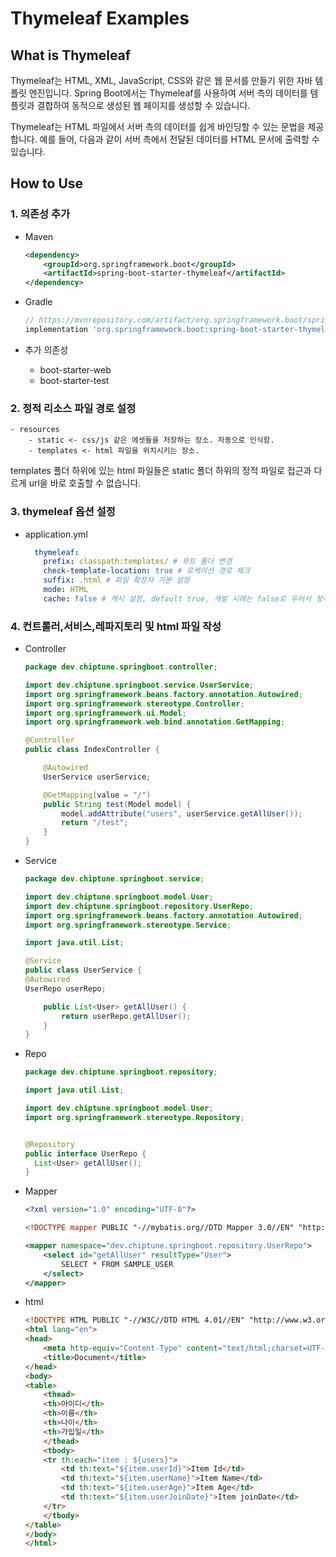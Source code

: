 # Thymeleaf Examples

## What is Thymeleaf

Thymeleaf는 HTML, XML, JavaScript, CSS와 같은 웹 문서를 만들기 위한 자바 템플릿 엔진입니다. Spring Boot에서는 Thymeleaf를 사용하여 서버 측의 데이터를 템플릿과 결합하여 동적으로 생성된 웹 페이지를 생성할 수 있습니다.

Thymeleaf는 HTML 파일에서 서버 측의 데이터를 쉽게 바인딩할 수 있는 문법을 제공합니다. 예를 들어, 다음과 같이 서버 측에서 전달된 데이터를 HTML 문서에 출력할 수 있습니다.

## How to Use

### 1. 의존성 추가

- Maven
    
    ```xml
    <dependency>
        <groupId>org.springframework.boot</groupId>
        <artifactId>spring-boot-starter-thymeleaf</artifactId>
    </dependency>
    ```
  
- Gradle

    ```gradle
    // https://mvnrepository.com/artifact/org.springframework.boot/spring-boot-starter-thymeleaf
    implementation 'org.springframework.boot:spring-boot-starter-thymeleaf:'
    ```

- 추가 의존성
  - boot-starter-web
  - boot-starter-test

### 2. 정적 리소스 파일 경로 설정

```text
- resources
    - static <- css/js 같은 에셋들을 저장하는 장소. 자동으로 인식함.
    - templates <- html 파일을 위치시키는 장소.
```

templates 폴더 하위에 있는 html 파일들은 static 폴더 하위의 정적 파일로 접근과 다르게 url을 바로 호출할 수 없습니다.

### 3. thymeleaf 옵션 설정

- application.yml
  ```yml
    thymeleaf:
      prefix: classpath:templates/ # 루트 폴더 변경
      check-template-location: true # 로케이션 경로 체크
      suffix: .html # 파일 확장자 기본 설정
      mode: HTML
      cache: false # 캐시 설정, default true, 개발 시에는 false로 두어서 정적 파일처럼 사용
  ```

### 4. 컨트롤러,서비스,레파지토리 및 html 파일 작성

- Controller
  ```java
  package dev.chiptune.springboot.controller;
  
  import dev.chiptune.springboot.service.UserService;
  import org.springframework.beans.factory.annotation.Autowired;
  import org.springframework.stereotype.Controller;
  import org.springframework.ui.Model;
  import org.springframework.web.bind.annotation.GetMapping;
  
  @Controller
  public class IndexController {
  
      @Autowired
      UserService userService;
  
      @GetMapping(value = "/")
      public String test(Model model) {
          model.addAttribute("users", userService.getAllUser());
          return "/test";
      }
  }

  ```
- Service
  ```java
  package dev.chiptune.springboot.service;
  
  import dev.chiptune.springboot.model.User;
  import dev.chiptune.springboot.repository.UserRepo;
  import org.springframework.beans.factory.annotation.Autowired;
  import org.springframework.stereotype.Service;
  
  import java.util.List;
  
  @Service
  public class UserService {
  @Autowired
  UserRepo userRepo;
  
      public List<User> getAllUser() {
          return userRepo.getAllUser();
      }
  }

  ```
- Repo
  ```java
  package dev.chiptune.springboot.repository;
  
  import java.util.List;
  
  import dev.chiptune.springboot.model.User;
  import org.springframework.stereotype.Repository;
  
  
  @Repository
  public interface UserRepo {
    List<User> getAllUser();
  }

  ```
- Mapper
  ```xml
  <?xml version="1.0" encoding="UTF-8"?>
  
  <!DOCTYPE mapper PUBLIC "-//mybatis.org//DTD Mapper 3.0//EN" "http://mybatis.org/dtd/mybatis-3-mapper.dtd">
  
  <mapper namespace="dev.chiptune.springboot.repository.UserRepo">
      <select id="getAllUser" resultType="User">
          SELECT * FROM SAMPLE_USER
      </select>
  </mapper>

  ```
- html
  ```html
  <!DOCTYPE HTML PUBLIC "-//W3C//DTD HTML 4.01//EN" "http://www.w3.org/TR/html4/strict.dtd">
  <html lang="en">
  <head>
      <meta http-equiv="Content-Type" content="text/html;charset=UTF-8">
      <title>Document</title>
  </head>
  <body>
  <table>
      <thead>
      <th>아이디</th>
      <th>이름</th>
      <th>나이</th>
      <th>가입일</th>
      </thead>
      <tbody>
      <tr th:each="item : ${users}">
          <td th:text="${item.userId}">Item Id</td>
          <td th:text="${item.userName}">Item Name</td>
          <td th:text="${item.userAge}">Item Age</td>
          <td th:text="${item.userJoinDate}">Item joinDate</td>
      </tr>
      </tbody>
  </table>
  </body>
  </html>

  ```
